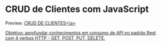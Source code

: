 # CRUD de Clientes com JavaScript
Preview: <a href="https://thsantos-dev.github.io/crud-clientes-js/">CRUD DE CLIENTES<\a>

Objetivo: aprofundar conhecimentos em consumo de API no padrão Rest com 4 verbos HTTP - GET, POST, PUT, DELETE.
